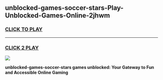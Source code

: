
## unblocked-games-soccer-stars-Play-Unblocked-Games-Online-2jhwm
<h3>
<a href="https://premium76.site?title=unblocked-games-soccer-stars&ref=25A">CLICK TO PLAY</a></h3>
<hr>

<h3>
<a href="https://premium76.site?title=unblocked-games-soccer-stars&ref=25A">CLICK 2 PLAY</a>
  
</h3>

<a href="https://premium76.site?title=unblocked-games-soccer-stars&ref=25A"><img src="https://clearcache.store/games.png"></a>


**unblocked-games-soccer-stars games unblocked: Your Gateway to Fun and Accessible Online Gaming**
